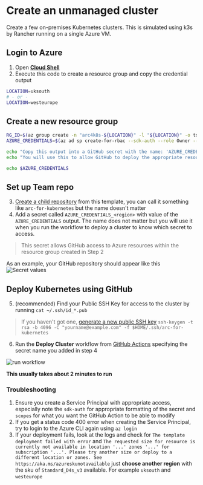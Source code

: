 # Create an unmanaged cluster

Create a few on-premises Kubernetes clusters. This is simulated using k3s by Rancher running on a single Azure VM.

## Login to Azure

1. Open [**Cloud Shell**](https://shell.azure.com/)
2. Execute this code to create a resource group and copy the credential output

```bash
LOCATION=uksouth
# - or -
LOCATION=westeurope
```

## Create a new resource group
```bash
RG_ID=$(az group create -n "arc4k8s-${LOCATION}" -l "${LOCATION}" -o tsv --query 'id')
AZURE_CREDENTIALS=$(az ad sp create-for-rbac --sdk-auth --role Owner --name http://arc4k8s-ghaction-$LOCATION --scopes $RG_ID)

echo "Copy this output into a GitHub secret with the name: 'AZURE_CREDENTIALS_${LOCATION^^}'"
echo "You will use this to allow GitHub to deploy the appropriate resources"

echo $AZURE_CREDENTIALS

```

## Set up Team repo

3. [Create a child repository](//github.com/jasoncabot-ms/arc-for-kubernetes/generate) from this template, you can call it something like `arc-for-kubernetes` but the name doesn't matter
4. Add a secret called `AZURE_CREDENTIALS_<region>` with value of the `AZURE_CREDENTIALS` output. The name does not matter but you will use it when you run the workflow to deploy a cluster to know which secret to access.
> This secret allows GitHub access to Azure resources within the resource group created in Step 2

As an example, your GitHub repository should appear like this
![Secret values](https://user-images.githubusercontent.com/51163690/127553360-4c52f2a0-ce42-4240-a3df-b2b4f7d0e47a.png)

## Deploy Kubernetes using GitHub

5. (recommended) Find your Public SSH Key for access to the cluster by running `cat ~/.ssh/id_*.pub`
>  If you haven't got one, [generate a new public SSH key](https://docs.microsoft.com/azure/virtual-machines/linux/create-ssh-keys-detailed#generate-keys-with-ssh-keygen) `ssh-keygen -t rsa -b 4096 -C "yourname@example.com" -f $HOME/.ssh/arc-for-kubernetes`
6. Run the **Deploy Cluster** workflow from [GitHub Actions](../../../actions/workflows/00-k3s-cluster.yml) specifying the secret name you added in step 4

![run workflow](https://user-images.githubusercontent.com/51163690/127879459-6cfb03da-71a5-483c-923d-a18423ec6bb4.png)

**This usually takes about 2 minutes to run**

### Troubleshooting

1. Ensure you create a Service Principal with appropriate access, especially note the `sdk-auth` for appropriate formatting of the secret and `scopes` for what you want the GitHub Action to be able to modify
2. If you get a status code 400 error when creating the Service Principal, try to login to the Azure CLI again using `az login`
3. If your deployment fails, look at the logs and check for `The template deployment failed with error` and `The requested size for resource is currently not available in location '...' zones '...' for subscription '...'. Please try another size or deploy to a different location or zones. See https://aka.ms/azureskunotavailable` just **choose another region** with the sku of `Standard_D4s_v3` available. For example `uksouth` and `westeurope`
